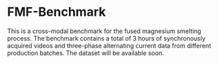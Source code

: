 # FMF-Benchmark
This is a cross-modal benchmark for the fused magnesium smelting process. The benchmark contains a total of 3 hours of synchronously acquired videos and three-phase alternating current data from different production batches. The dataset will be available soon.
